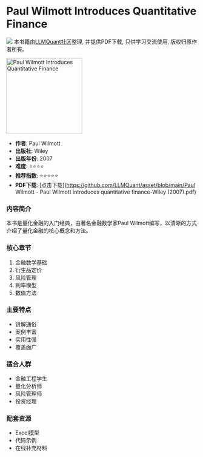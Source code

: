# Paul Wilmott Introduces Quantitative Finance

![](https://fastly.jsdelivr.net/gh/bucketio/img3@main/2024/09/04/1725464231869-e0b2f727-2a0f-4270-bf6c-31ddc350426a.gif)
本书籍由[LLMQuant社区](https://llmquant.com/)整理, 并提供PDF下载, 只供学习交流使用, 版权归原作者所有。

<img src="cover.jpg" alt="Paul Wilmott Introduces Quantitative Finance" width="200"/>

- **作者**: Paul Wilmott
- **出版社**: Wiley
- **出版年份**: 2007
- **难度**: ⭐⭐⭐⭐
- **推荐指数**: ⭐⭐⭐⭐⭐
- **PDF下载**: [点击下载](https://github.com/LLMQuant/asset/blob/main/Paul Wilmott - Paul Wilmott introduces quantitative finance-Wiley (2007).pdf)

### 内容简介
本书是量化金融的入门经典，由著名金融数学家Paul Wilmott编写，以清晰的方式介绍了量化金融的核心概念和方法。

### 核心章节
1. 金融数学基础
2. 衍生品定价
3. 风险管理
4. 利率模型
5. 数值方法

### 主要特点
- 讲解通俗
- 案例丰富
- 实用性强
- 覆盖面广

### 适合人群
- 金融工程学生
- 量化分析师
- 风险管理师
- 投资经理

### 配套资源
- Excel模型
- 代码示例
- 在线补充材料 